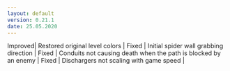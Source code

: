```yaml
---
layout: default
version: 0.21.1
date: 25.05.2020
---
```


<span class="badge badge-improved">Improved</span>| Restored original level colors |
<span class="badge badge-fixed">Fixed</span> | Initial spider wall grabbing direction |
<span class="badge badge-fixed">Fixed</span> | Conduits not causing death when the path is blocked by an enemy |
<span class="badge badge-fixed">Fixed</span> | Dischargers not scaling with game speed |

